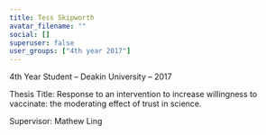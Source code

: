 ```yaml
---
title: Tess Skipworth
avatar_filename: ""
social: []
superuser: false
user_groups: ["4th year 2017"]
---
```

4th Year Student – Deakin University – 2017

Thesis Title: Response to an intervention to increase willingness to vaccinate: the moderating effect of trust in science.

Supervisor: Mathew Ling
